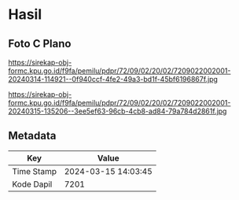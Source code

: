 # Hasil

## Foto C Plano

https://sirekap-obj-formc.kpu.go.id/f9fa/pemilu/pdpr/72/09/02/20/02/7209022002001-20240314-114921--0f940ccf-4fe2-49a3-bd1f-45bf6196867f.jpg

https://sirekap-obj-formc.kpu.go.id/f9fa/pemilu/pdpr/72/09/02/20/02/7209022002001-20240315-135206--3ee5ef63-96cb-4cb8-ad84-79a784d2861f.jpg


## Metadata

| Key        | Value               |
| ---------- | ------------------- |
| Time Stamp | 2024-03-15 14:03:45 |
| Kode Dapil | 7201                |



